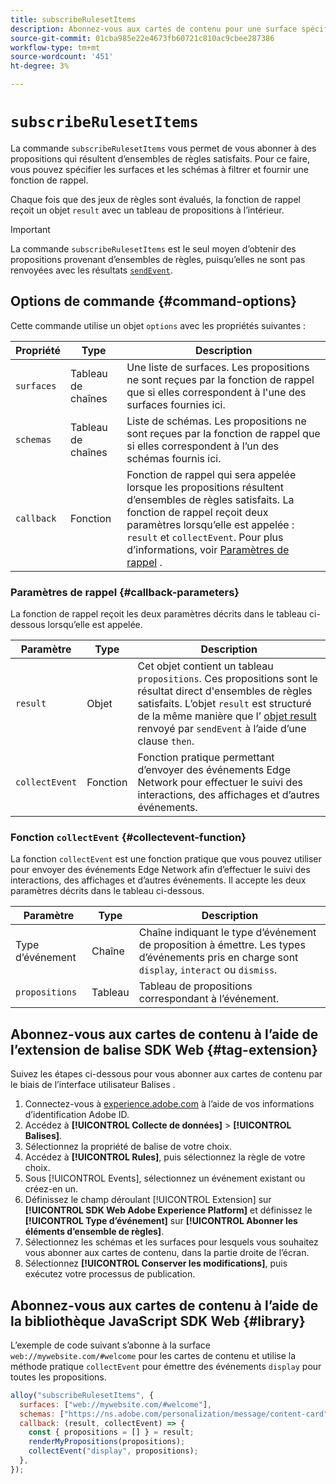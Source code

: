 ```yaml
---
title: subscribeRulesetItems
description: Abonnez-vous aux cartes de contenu pour une surface spécifique à l’aide de la commande subscribeRulesetItems .
source-git-commit: 01cba985e22e4673fb60721c810ac9cbee287386
workflow-type: tm+mt
source-wordcount: '451'
ht-degree: 3%

---
```



# `subscribeRulesetItems`

La commande `subscribeRulesetItems` vous permet de vous abonner à des propositions qui résultent d’ensembles de règles satisfaits. Pour ce faire, vous pouvez spécifier les surfaces et les schémas à filtrer et fournir une fonction de rappel.

Chaque fois que des jeux de règles sont évalués, la fonction de rappel reçoit un objet `result` avec un tableau de propositions à l’intérieur.

>[!IMPORTANT]
>
>La commande `subscribeRulesetItems` est le seul moyen d’obtenir des propositions provenant d’ensembles de règles, puisqu’elles ne sont pas renvoyées avec les résultats [`sendEvent`](sendevent/overview.md).

## Options de commande {#command-options}

Cette commande utilise un objet `options` avec les propriétés suivantes :

| Propriété | Type | Description |
| --- | --- | --- |
| `surfaces` | Tableau de chaînes | Une liste de surfaces. Les propositions ne sont reçues par la fonction de rappel que si elles correspondent à l&#39;une des surfaces fournies ici. |
| `schemas` | Tableau de chaînes | Liste de schémas. Les propositions ne sont reçues par la fonction de rappel que si elles correspondent à l’un des schémas fournis ici. |
| `callback` | Fonction | Fonction de rappel qui sera appelée lorsque les propositions résultent d’ensembles de règles satisfaits. La fonction de rappel reçoit deux paramètres lorsqu’elle est appelée : `result` et `collectEvent`. Pour plus d’informations, voir [Paramètres de rappel](#callback-parameters) . |

### Paramètres de rappel {#callback-parameters}

La fonction de rappel reçoit les deux paramètres décrits dans le tableau ci-dessous lorsqu’elle est appelée.

| Paramètre | Type | Description |
| --- | --- | --- |
| `result` | Objet | Cet objet contient un tableau `propositions`.  Ces propositions sont le résultat direct d&#39;ensembles de règles satisfaits. L’objet `result` est structuré de la même manière que l’ [objet result](command-responses.md) renvoyé par `sendEvent` à l’aide d’une clause `then`. |
| `collectEvent` | Fonction | Fonction pratique permettant d’envoyer des événements Edge Network pour effectuer le suivi des interactions, des affichages et d’autres événements. |

### Fonction `collectEvent` {#collectevent-function}

La fonction `collectEvent` est une fonction pratique que vous pouvez utiliser pour envoyer des événements Edge Network afin d’effectuer le suivi des interactions, des affichages et d’autres événements. Il accepte les deux paramètres décrits dans le tableau ci-dessous.

| Paramètre | Type | Description |
| --- | --- | --- |
| Type d’événement | Chaîne | Chaîne indiquant le type d’événement de proposition à émettre. Les types d’événements pris en charge sont `display`, `interact` ou `dismiss`. |
| `propositions` | Tableau | Tableau de propositions correspondant à l’événement. |

## Abonnez-vous aux cartes de contenu à l’aide de l’extension de balise SDK Web {#tag-extension}

Suivez les étapes ci-dessous pour vous abonner aux cartes de contenu par le biais de l’interface utilisateur Balises .

1. Connectez-vous à [experience.adobe.com](https://experience.adobe.com?lang=fr) à l’aide de vos informations d’identification Adobe ID.
1. Accédez à **[!UICONTROL Collecte de données]** > **[!UICONTROL Balises]**.
1. Sélectionnez la propriété de balise de votre choix.
1. Accédez à **[!UICONTROL Rules]**, puis sélectionnez la règle de votre choix.
1. Sous [!UICONTROL Events], sélectionnez un événement existant ou créez-en un.
1. Définissez le champ déroulant [!UICONTROL Extension] sur **[!UICONTROL SDK Web Adobe Experience Platform]** et définissez le **[!UICONTROL Type d’événement]** sur **[!UICONTROL Abonner les éléments d’ensemble de règles]**.
1. Sélectionnez les schémas et les surfaces pour lesquels vous souhaitez vous abonner aux cartes de contenu, dans la partie droite de l’écran.
1. Sélectionnez **[!UICONTROL Conserver les modifications]**, puis exécutez votre processus de publication.

## Abonnez-vous aux cartes de contenu à l’aide de la bibliothèque JavaScript SDK Web {#library}

L’exemple de code suivant s’abonne à la surface `web://mywebsite.com/#welcome` pour les cartes de contenu et utilise la méthode pratique `collectEvent` pour émettre des événements `display` pour toutes les propositions.

```js
alloy("subscribeRulesetItems", {
  surfaces: ["web://mywebsite.com/#welcome"],
  schemas: ["https://ns.adobe.com/personalization/message/content-card"],
  callback: (result, collectEvent) => {
    const { propositions = [] } = result;
    renderMyPropositions(propositions);
    collectEvent("display", propositions);    
  },
});
```
